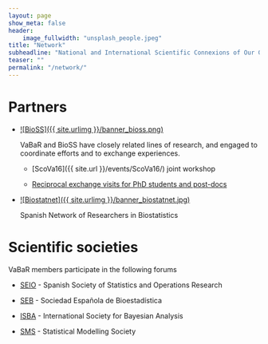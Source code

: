 ```yaml
---
layout: page
show_meta: false
header:
    image_fullwidth: "unsplash_people.jpeg"
title: "Network"
subheadline: "National and International Scientific Connexions of Our Group"
teaser: ""
permalink: "/network/"
---
```



# Partners

  - [![BioSS]({{ site.urlimg }}/banner_bioss.png)](http://www.bioss.ac.uk/)

    VaBaR and BioSS have closely related lines of research, and engaged to coordinate efforts and to exchange experiences.

    - [ScoVa16]({{ site.url }}/events/ScoVa16/) joint workshop

    - [Reciprocal exchange visits for PhD students and post-docs](bioss-exchange)

  - [![Biostatnet]({{ site.urlimg }}/banner_biostatnet.jpg)](http://eio.usc.es/pub/biostatnet/)

    Spanish Network of Researchers in Biostatistics


# Scientific societies

VaBaR members participate in the following forums

- [SEIO](http://seio.es/) - Spanish Society of Statistics and Operations Research

- [SEB](http://www.biometricsociety.net/) - Sociedad Española de Bioestadística

- [ISBA](http://bayesian.org/) - International Society for Bayesian Analysis

- [SMS](http://www.statmod.org/) - Statistical Modelling Society
